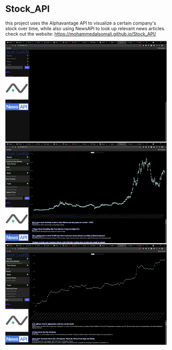 # Stock_API
this project uses the Alphavantage API to  visualize a certain company's stock over time, while also using NewsAPI to look up relevant news articles.
check out the website: https://mohammedalsomali.github.io/Stock_API/


<img src='https://github.com/mohammedalsomali/Stock_API/blob/main/1.JPG'></img>
<img src='https://github.com/mohammedalsomali/Stock_API/blob/main/2.JPG'></img>
<img src='https://github.com/mohammedalsomali/Stock_API/blob/main/3.JPG'></img>
